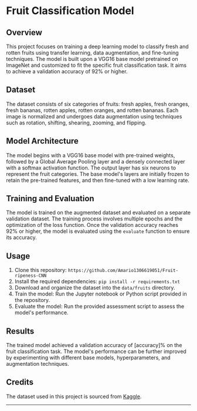 # Fruit Classification Model

## Overview
This project focuses on training a deep learning model to classify fresh and rotten fruits using transfer learning, data augmentation, and fine-tuning techniques. The model is built upon a VGG16 base model pretrained on ImageNet and customized to fit the specific fruit classification task. It aims to achieve a validation accuracy of 92% or higher.

## Dataset
The dataset consists of six categories of fruits: fresh apples, fresh oranges, fresh bananas, rotten apples, rotten oranges, and rotten bananas. Each image is normalized and undergoes data augmentation using techniques such as rotation, shifting, shearing, zooming, and flipping.

## Model Architecture
The model begins with a VGG16 base model with pre-trained weights, followed by a Global Average Pooling layer and a densely connected layer with a softmax activation function. The output layer has six neurons to represent the fruit categories. The base model's layers are initially frozen to retain the pre-trained features, and then fine-tuned with a low learning rate.

## Training and Evaluation
The model is trained on the augmented dataset and evaluated on a separate validation dataset. The training process involves multiple epochs and the optimization of the loss function. Once the validation accuracy reaches 92% or higher, the model is evaluated using the `evaluate` function to ensure its accuracy.

## Usage
1. Clone this repository: `https://github.com/Amario1306619051/Fruit-ripeness-CNN`
2. Install the required dependencies: `pip install -r requirements.txt`
3. Download and organize the dataset into the `data/fruits` directory.
4. Train the model: Run the Jupyter notebook or Python script provided in the repository.
5. Evaluate the model: Run the provided assessment script to assess the model's performance.

## Results
The trained model achieved a validation accuracy of [accuracy]% on the fruit classification task. The model's performance can be further improved by experimenting with different base models, hyperparameters, and augmentation techniques.

## Credits
The dataset used in this project is sourced from [Kaggle](https://www.kaggle.com/sriramr/fruits-fresh-and-rotten-for-classification).

---